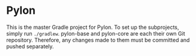 # Pylon

This is the master Gradle project for Pylon. To set up the subprojects, simply run `./gradlew`.
pylon-base and pylon-core are each their own Git repository. Therefore, any changes made to them must be committed and pushed separately.